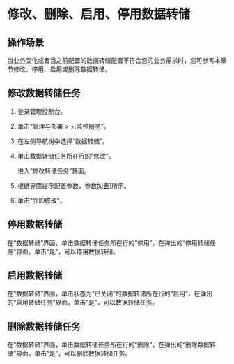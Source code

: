 # 修改、删除、启用、停用数据转储<a name="ZH-CN_TOPIC_0186903525"></a>

## 操作场景<a name="section4294748124510"></a>

当业务变化或者当之前配置的数据转储配置不符合您的业务需求时，您可参考本章节修改、停用、启用或删除数据转储。

## 修改数据转储任务<a name="section115354303459"></a>

1.  登录管理控制台。
2.  单击“管理与部署 \> 云监控服务”。
3.  在左侧导航树中选择“数据转储”。
4.  单击数据转储任务所在行的“修改”。

    进入“修改转储任务”界面。

5.  根据界面提示配置参数，参数如[表1](添加数据转储.md#table133239595719)所示。
6.  单击“立即修改”。

## 停用数据转储<a name="section373754931019"></a>

在“数据转储”界面，单击数据转储任务所在行的“停用”，在弹出的“停用转储任务”界面，单击“是”，可以停用数据转储。

## 启用数据转储<a name="section11823181117118"></a>

在“数据转储”界面，单击状态为“已关闭”的数据转储所在行的“启用”，在弹出的“启用转储任务”界面，单击“是”，可以数据转储任务。

## 删除数据转储任务<a name="section27444549117"></a>

在“数据转储”界面，单击数据转储任务所在行的“删除”，在弹出的“删除数据转储”界面，单击“是”，可以删除数据转储任务。

